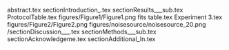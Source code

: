 abstract.tex
sectionIntroduction_.tex
sectionResults___sub.tex
ProtocolTable.tex
figures/Figure1/Figure1.png
fits table.tex
Experiment 3.tex
figures/Figure2/Figure2.png
figures/noisesource/noisesource_20.png
/sectionDiscussion___.tex
sectionMethods___sub.tex
sectionAcknowledgeme.tex
sectionAdditional_In.tex
